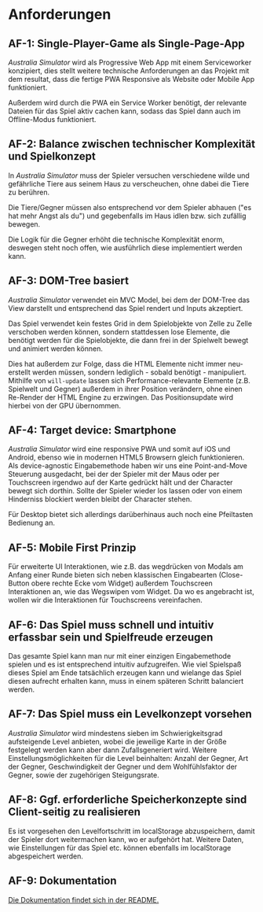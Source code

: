 # Anforderungen

## __AF-1:__ Single-Player-Game als Single-Page-App
_Australia Simulator_ wird als Progressive Web App mit einem Serviceworker konzipiert, dies stellt weitere technische Anforderungen an das Projekt mit dem resultat, dass die fertige PWA Responsive als Website oder Mobile App funktioniert.

Außerdem wird durch die PWA ein Service Worker benötigt, der relevante Dateien für das Spiel aktiv cachen kann, sodass das Spiel dann auch im Offline-Modus funktioniert.

## __AF-2:__ Balance zwischen technischer Komplexität und Spielkonzept

In _Australia Simulator_ muss der Spieler versuchen verschiedene wilde und gefährliche Tiere aus seinem Haus zu verscheuchen, ohne dabei die Tiere zu berühren. 

Die Tiere/Gegner müssen also entsprechend vor dem Spieler abhauen ("es hat mehr Angst als du") und gegebenfalls im Haus idlen bzw. sich zufällig bewegen.

Die Logik für die Gegner erhöht die technische Komplexität enorm, deswegen steht noch offen, wie ausführlich diese implementiert werden kann.

## __AF-3:__ DOM-Tree basiert

_Australia Simulator_ verwendet ein MVC Model, bei dem der DOM-Tree das View darstellt und entsprechend das Spiel rendert und Inputs akzeptiert. 

Das Spiel verwendet kein festes Grid in dem Spielobjekte von Zelle zu Zelle verschoben werden können, sondern stattdessen lose Elemente, die benötigt werden für die Spielobjekte, die dann frei in der Spielwelt bewegt und animiert werden können.

Dies hat außerdem zur Folge, dass die HTML Elemente nicht immer neu-erstellt werden müssen, sondern lediglich - sobald benötigt - manipuliert. Mithilfe von ```will-update``` lassen sich Performance-relevante Elemente (z.B. Spielwelt und Gegner) außerdem in ihrer Position verändern, ohne einen Re-Render der HTML Engine zu erzwingen. Das Positionsupdate wird hierbei von der GPU übernommen.

## __AF-4:__ Target device: Smartphone

_Australia Simulator_ wird eine responsive PWA und somit auf iOS und Android, ebenso wie in modernen HTML5 Browsern gleich funktionieren. Als device-agnostic Eingabemethode haben wir uns eine Point-and-Move Steuerung ausgedacht, bei der der Spieler mit der Maus oder per Touchscreen irgendwo auf der Karte gedrückt hält und der Character bewegt sich dorthin. Sollte der Spieler wieder los lassen oder von einem Hinderniss blockiert werden bleibt der Character stehen.

Für Desktop bietet sich allerdings darüberhinaus auch noch eine Pfeiltasten Bedienung an.


## __AF-5:__ Mobile First Prinzip

Für erweiterte UI Interaktionen, wie z.B. das wegdrücken von Modals am Anfang einer Runde bieten sich neben klassischen Eingabearten (Close-Button obere rechte Ecke vom Widget) außerdem Touchscreen Interaktionen an, wie das Wegswipen vom Widget. Da wo es angebracht ist, wollen wir die Interaktionen für Touchscreens vereinfachen.

## __AF-6:__ Das Spiel muss schnell und intuitiv erfassbar sein und Spielfreude erzeugen

Das gesamte Spiel kann man nur mit einer einzigen Eingabemethode spielen und es ist entsprechend intuitiv aufzugreifen. Wie viel Spielspaß dieses Spiel am Ende tatsächlich erzeugen kann und wielange das Spiel diesen aufrecht erhalten kann, muss in einem späteren Schritt balanciert werden.

## __AF-7:__ Das Spiel muss ein Levelkonzept vorsehen

_Australia Simulator_ wird mindestens sieben im Schwierigkeitsgrad aufsteigende Level anbieten, wobei die jeweilige Karte in der Größe festgelegt werden kann aber dann Zufallsgeneriert wird. Weitere Einstellungsmöglichkeiten für die Level beinhalten: Anzahl der Gegner, Art der Gegner, Geschwindigkeit der Gegner und dem Wohlfühlsfaktor der Gegner, sowie der zugehörigen Steigungsrate.

## __AF-8:__ Ggf. erforderliche Speicherkonzepte sind Client-seitig zu realisieren

Es ist vorgesehen den Levelfortschritt im localStorage abzuspeichern, damit der Spieler dort weitermachen kann, wo er aufgehört hat. Weitere Daten, wie Einstellungen für das Spiel etc. können ebenfalls im localStorage abgespeichert werden.

## __AF-9:__ Dokumentation

[Die Dokumentation findet sich in der README.](./README.md)
